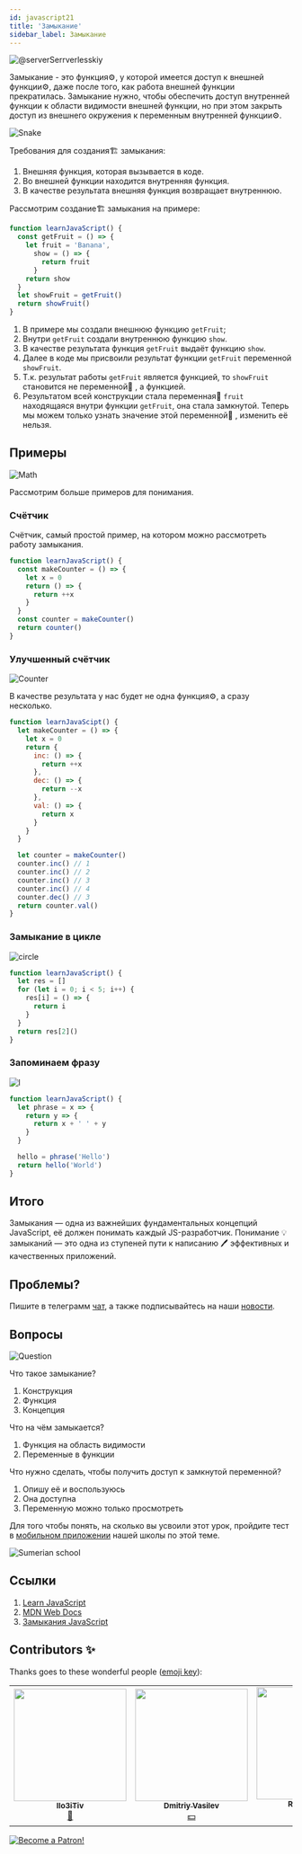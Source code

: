 ```yaml
---
id: javascript21
title: 'Замыкание'
sidebar_label: Замыкание
---
```


![@serverSerrverlesskiy](/img/javascript/headers/20.jpg)

Замыкание - это функция⚙️, у которой имеется доступ к внешней функции⚙️, даже после того, как работа внешней функции️ прекратилась. Замыкание нужно, чтобы обеспечить доступ внутренней функции к области видимости внешней функции️, но при этом закрыть доступ из внешнего окружения к переменным внутренней функции⚙️.

![Snake](https://media.giphy.com/media/3oFzmdjqH15YebLQ52/giphy.gif)

Требования для создания🏗️ замыкания:

1. Внешняя функция, которая вызывается в коде.
2. Во внешней функции находится внутренняя функция.
3. В качестве результата внешняя функция возвращает внутреннюю.

Рассмотрим создание🏗️ замыкания на примере:

```jsx live
function learnJavaScript() {
  const getFruit = () => {
    let fruit = 'Banana',
      show = () => {
        return fruit
      }
    return show
  }
  let showFruit = getFruit()
  return showFruit()
}
```

1. В примере мы создали внешнюю функцию `getFruit`;
2. Внутри `getFruit` создали внутреннюю функцию `show`.
3. В качестве результата функция `getFruit` выдаёт функцию `show`.
4. Далее в коде мы присвоили результат функции `getFruit` переменной `showFruit`.
5. Т.к. результат работы `getFruit` является функцией, то `showFruit` становится не переменной🔔 , а функцией.
6. Результатом всей конструкции стала переменная🔔 `fruit` находящаяся внутри функции `getFruit`, она стала замкнутой. Теперь мы можем только узнать значение этой переменной🔔 , изменить её нельзя.

## Примеры

![Math](https://media.giphy.com/media/xT1Ra5h24Eliux3UVq/giphy.gif)

Рассмотрим больше примеров для понимания.

### Счётчик

Счётчик, самый простой пример, на котором можно рассмотреть работу замыкания.

<!-- ![Counter](https://media.giphy.com/media/QSNvClMu5zWJW/giphy.gif) -->

```jsx live
function learnJavaScript() {
  const makeCounter = () => {
    let x = 0
    return () => {
      return ++x
    }
  }
  const counter = makeCounter()
  return counter()
}
```

### Улучшенный счётчик

![Counter](https://media.giphy.com/media/3o6Zt6fzS6qEbLhKWQ/giphy.gif)

В качестве результата у нас будет не одна функция⚙️, а сразу несколько.

```jsx live
function learnJavaScipt() {
  let makeCounter = () => {
    let x = 0
    return {
      inc: () => {
        return ++x
      },
      dec: () => {
        return --x
      },
      val: () => {
        return x
      }
    }
  }

  let counter = makeCounter()
  counter.inc() // 1
  counter.inc() // 2
  counter.inc() // 3
  counter.inc() // 4
  counter.dec() // 3
  return counter.val()
}
```

### Замыкание в цикле

![circle](https://media.giphy.com/media/u5s2ezDicmyuA/giphy.gif)

```jsx live
function learnJavaScript() {
  let res = []
  for (let i = 0; i < 5; i++) {
    res[i] = () => {
      return i
    }
  }
  return res[2]()
}
```

### Запоминаем фразу

![l](https://media.giphy.com/media/l4pTfqyI6TCjUW4Yo/giphy.gif)

```jsx live
function learnJavaScript() {
  let phrase = x => {
    return y => {
      return x + ' ' + y
    }
  }

  hello = phrase('Hello')
  return hello('World')
}
```

## Итого

Замыкания — одна из важнейших фундаментальных концепций JavaScript, её должен понимать каждый JS-разработчик. Понимание 💡 замыканий — это одна из ступеней пути к написанию 🖊️ эффективных и качественных приложений.

## Проблемы?

Пишите в телеграмм [чат](https://t.me/jscampapp), а также подписывайтесь на наши [новости](https://t.me/javascriptapp).

## Вопросы

![Question](https://media.giphy.com/media/l0HlRnAWXxn0MhKLK/giphy.gif)

Что такое замыкание?

1. Конструкция
2. Функция
3. Концепция

Что на чём замыкается?

1. Функция на область видимости
2. Переменные в функции

Что нужно сделать, чтобы получить доступ к замкнутой переменной?

1. Опишу её и воспользуюсь
2. Она доступна
3. Переменную можно только просмотреть

Для того чтобы понять, на сколько вы усвоили этот урок, пройдите тест в [мобильном приложении](http://onelink.to/njhc95) нашей школы по этой теме.

![Sumerian school](/img/app.png)

## Ссылки

1. [Learn JavaScript](https://learn.javascript.ru/closures)
2. [MDN Web Docs](https://developer.mozilla.org/ru/docs/Web/JavaScript/Closures)
3. [Замыкания JavaScript](https://medium.com/@stasonmars/понимаем-замыкания-в-javascript-раз-и-навсегда-c211805b6898)

## Contributors ✨

Thanks goes to these wonderful people ([emoji key](https://allcontributors.org/docs/en/emoji-key)):

<!-- ALL-CONTRIBUTORS-LIST:START - Do not remove or modify this section -->
<!-- prettier-ignore-start -->
<!-- markdownlint-disable -->
<table>
  <tr> 
    <td align="center"><a href="https://github.com/IIo3iTiv"><img src="https://avatars1.githubusercontent.com/u/72025062?v=4?s=200" width="200px;" alt=""/><br /><sub><b>IIo3iTiv</b></sub></a><br /><a href="https://github.com/gHashTag/react-native-village/commits?author=IIo3iTiv" title="Documentation">📖</a></td>
    <td align="center"><a href="https://fullstackserverless.github.io/"><img src="https://avatars0.githubusercontent.com/u/6774813?v=4?s=200" width="200px;" alt=""/><br /><sub><b>Dmitriy Vasilev</b></sub></a><br /><a href="#financial-gHashTag" title="Financial">💵</a></td>
    <td align="center"><a href="https://github.com/Resoner2005"><img src="https://avatars1.githubusercontent.com/u/75675814?v=4?s=200" width="200px;" alt=""/><br /><sub><b>Resoner2005</b></sub></a><br /><a href="https://github.com/gHashTag/react-native-village/issues?q=author%3AResoner2005" title="Bug reports">🐛 🎨 🖋</a></td>
    <td align="center"><a href="https://github.com/Navernoss"><img src="https://avatars0.githubusercontent.com/u/75784137?v=4?s=200" width="200px;" alt=""/><br /><sub><b>Navernoss</b></sub></a><br /><a href="#content-Navernoss" title="Content">🖋 🐛 🎨 </a></td>
  </tr>
</table>

<!-- markdownlint-restore -->
<!-- prettier-ignore-end -->

<!-- ALL-CONTRIBUTORS-LIST:END -->

[![Become a Patron!](/img/logo/patreon.jpg)](https://www.patreon.com/bePatron?u=31769291)
